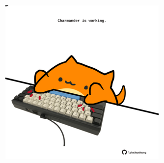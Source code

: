<!-- built at 07/07/2024, 20:00:39 UTC -->
<p align="center">
  <img width="500" height="500" src="./ReadmeImage.svg">
</p>
